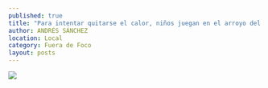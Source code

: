 ```yaml
---
published: true
title: "Para intentar quitarse el calor, niños juegan en el arroyo del parque Enrique Estrada, mejor conocido como Sierra de Álica"
author: ANDRÉS SÁNCHEZ
location: Local
category: Fuera de Foco
layout: posts
---
```


![](http://i.imgur.com/3objrYum.jpg)
